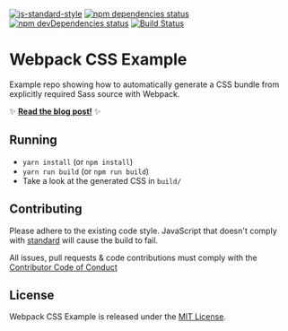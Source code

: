 [![js-standard-style](https://img.shields.io/badge/code%20style-standard-brightgreen.svg?style=flat)](http://standardjs.com/)
[![npm dependencies status](https://david-dm.org/bensmithett/webpack-css-example.svg)](https://david-dm.org/bensmithett/webpack-css-example)
[![npm devDependencies status](https://david-dm.org/bensmithett/webpack-css-example/dev-status.svg)](https://david-dm.org/bensmithett/webpack-css-example#info=devDependencies)
[![Build Status](https://travis-ci.org/bensmithett/webpack-css-example.svg?branch=master)](https://travis-ci.org/bensmithett/webpack-css-example)

# Webpack CSS Example

Example repo showing how to automatically generate a CSS bundle from explicitly required Sass source with Webpack.

:sparkles: [**Read the blog post!**](http://bensmithett.com/smarter-css-builds-with-webpack/) :sparkles:

## Running

- `yarn install` (or `npm install`)
- `yarn run build` (or `npm run build`)
- Take a look at the generated CSS in `build/`

## Contributing

Please adhere to the existing code style. JavaScript that doesn't comply with [standard](http://standardjs.com/) will cause the build to fail.

All issues, pull requests & code contributions must comply with the [Contributor Code of Conduct](./CODE_OF_CONDUCT.md)

## License

Webpack CSS Example is released under the [MIT License](http://ben.mit-license.org/).
